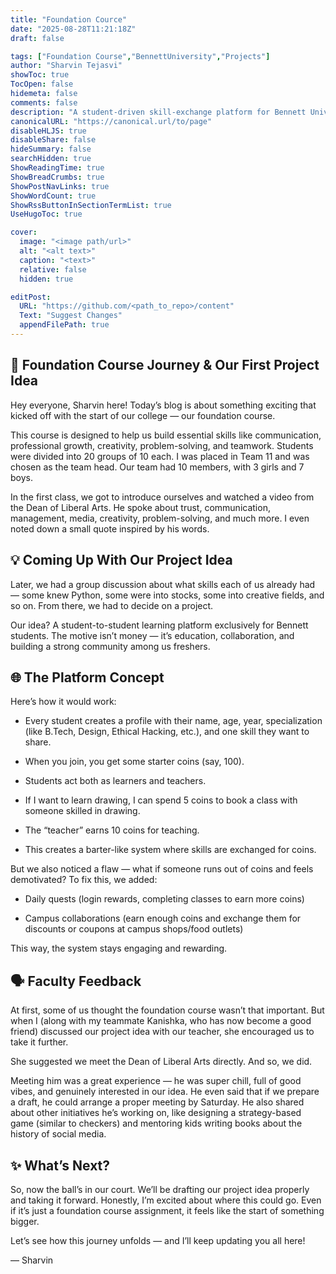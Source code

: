 ```yaml
---
title: "Foundation Cource"
date: "2025-08-28T11:21:18Z"
draft: false

tags: ["Foundation Course","BennettUniversity","Projects"]
author: "Sharvin Tejasvi"
showToc: true
TocOpen: false
hidemeta: false
comments: false
description: "A student-driven skill-exchange platform for Bennett University, where every student can learn, teach, and connect using a simple coin-based system."
canonicalURL: "https://canonical.url/to/page"
disableHLJS: true
disableShare: false
hideSummary: false
searchHidden: true
ShowReadingTime: true
ShowBreadCrumbs: true
ShowPostNavLinks: true
ShowWordCount: true
ShowRssButtonInSectionTermList: true
UseHugoToc: true

cover:
  image: "<image path/url>"
  alt: "<alt text>"
  caption: "<text>"
  relative: false
  hidden: true

editPost:
  URL: "https://github.com/<path_to_repo>/content"
  Text: "Suggest Changes"
  appendFilePath: true
---
```


## 🌟 Foundation Course Journey & Our First Project Idea

Hey everyone, Sharvin here! Today’s blog is about something exciting that kicked off with the start of our college — our foundation course.

This course is designed to help us build essential skills like communication, professional growth, creativity, problem-solving, and teamwork. Students were divided into 20 groups of 10 each. I was placed in Team 11 and was chosen as the team head. Our team had 10 members, with 3 girls and 7 boys.

In the first class, we got to introduce ourselves and watched a video from the Dean of Liberal Arts. He spoke about trust, communication, management, media, creativity, problem-solving, and much more. I even noted down a small quote inspired by his words.

## 💡 Coming Up With Our Project Idea

Later, we had a group discussion about what skills each of us already had — some knew Python, some were into stocks, some into creative fields, and so on. From there, we had to decide on a project.

Our idea? A student-to-student learning platform exclusively for Bennett students. The motive isn’t money — it’s education, collaboration, and building a strong community among us freshers.

## 🌐 The Platform Concept

Here’s how it would work:

- Every student creates a profile with their name, age, year, specialization (like B.Tech, Design, Ethical Hacking, etc.), and one skill they want to share.

- When you join, you get some starter coins (say, 100).

- Students act both as learners and teachers.

- If I want to learn drawing, I can spend 5 coins to book a class with someone skilled in drawing.

- The “teacher” earns 10 coins for teaching.

- This creates a barter-like system where skills are exchanged for coins.

But we also noticed a flaw — what if someone runs out of coins and feels demotivated? To fix this, we added:

- Daily quests (login rewards, completing classes to earn more coins)

- Campus collaborations (earn enough coins and exchange them for discounts or coupons at campus shops/food outlets)

This way, the system stays engaging and rewarding.

## 🗣️ Faculty Feedback

At first, some of us thought the foundation course wasn’t that important. But when I (along with my teammate Kanishka, who has now become a good friend) discussed our project idea with our teacher, she encouraged us to take it further.

She suggested we meet the Dean of Liberal Arts directly. And so, we did.

Meeting him was a great experience — he was super chill, full of good vibes, and genuinely interested in our idea. He even said that if we prepare a draft, he could arrange a proper meeting by Saturday. He also shared about other initiatives he’s working on, like designing a strategy-based game (similar to checkers) and mentoring kids writing books about the history of social media.

## ✨ What’s Next?

So, now the ball’s in our court. We’ll be drafting our project idea properly and taking it forward. Honestly, I’m excited about where this could go. Even if it’s just a foundation course assignment, it feels like the start of something bigger.

Let’s see how this journey unfolds — and I’ll keep updating you all here!

— Sharvin
